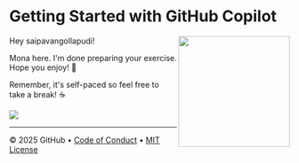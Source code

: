 # Getting Started with GitHub Copilot

<img src="https://octodex.github.com/images/Professortocat_v2.png" align="right" height="200px" />

Hey saipavangollapudi!

Mona here. I'm done preparing your exercise. Hope you enjoy! 💚

Remember, it's self-paced so feel free to take a break! ☕️

[![](https://img.shields.io/badge/Go%20to%20Exercise-%E2%86%92-1f883d?style=for-the-badge&logo=github&labelColor=197935)](https://github.com/saipavangollapudi/Sample-app-for-school-ECActivities/issues/1)

---

&copy; 2025 GitHub &bull; [Code of Conduct](https://www.contributor-covenant.org/version/2/1/code_of_conduct/code_of_conduct.md) &bull; [MIT License](https://gh.io/mit)

